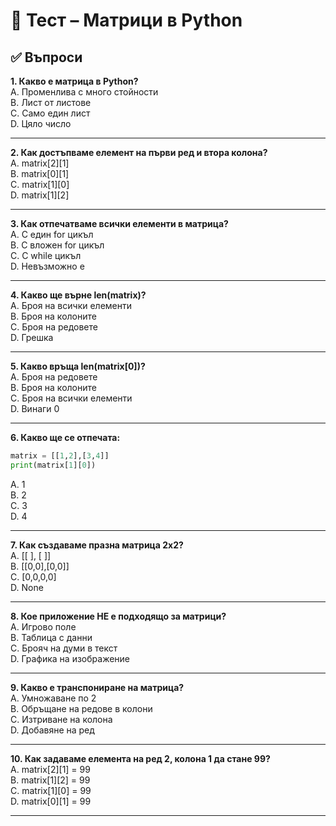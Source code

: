 # 📝 Тест – Матрици в Python

## ✅ Въпроси

**1. Какво е матрица в Python?**  
A. Променлива с много стойности  
B. Лист от листове  
C. Само един лист  
D. Цяло число

---

**2. Как достъпваме елемент на първи ред и втора колона?**  
A. matrix[2][1]  
B. matrix[0][1]  
C. matrix[1][0]  
D. matrix[1][2]

---

**3. Как отпечатваме всички елементи в матрица?**  
A. С един for цикъл  
B. С вложен for цикъл  
C. С while цикъл  
D. Невъзможно е

---

**4. Какво ще върне len(matrix)?**  
A. Броя на всички елементи  
B. Броя на колоните  
C. Броя на редовете  
D. Грешка

---

**5. Какво връща len(matrix[0])?**  
A. Броя на редовете  
B. Броя на колоните  
C. Броя на всички елементи  
D. Винаги 0

---

**6. Какво ще се отпечата:**
```python
matrix = [[1,2],[3,4]]
print(matrix[1][0])
```
A. 1  
B. 2  
C. 3  
D. 4

---

**7. Как създаваме празна матрица 2x2?**  
A. [[ ], [ ]]  
B. [[0,0],[0,0]]  
C. [0,0,0,0]  
D. None

---

**8. Кое приложение НЕ е подходящо за матрици?**  
A. Игрово поле  
B. Таблица с данни  
C. Брояч на думи в текст  
D. Графика на изображение

---

**9. Какво е транспониране на матрица?**  
A. Умножаване по 2  
B. Обръщане на редове в колони  
C. Изтриване на колона  
D. Добавяне на ред

---

**10. Как задаваме елемента на ред 2, колона 1 да стане 99?**  
A. matrix[2][1] = 99  
B. matrix[1][2] = 99  
C. matrix[1][0] = 99  
D. matrix[0][1] = 99

---

